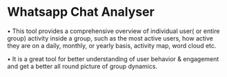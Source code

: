 # Whatsapp Chat Analyser

• This tool provides a comprehensive overview of individual user( or
entire group) activity inside a group, such as the most active users,
how active they are on a daily, monthly, or yearly basis, activity map,
word cloud etc.

• It is a great tool for better understanding of user behavior &
engagement and get a better all round picture of group dynamics.
